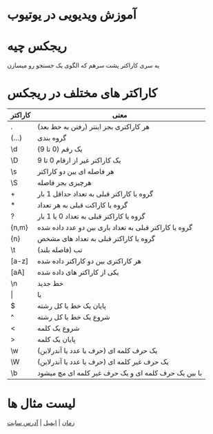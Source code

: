 # آموزش ویدیویی در یوتیوب

# ریجکس چیه
یه سری کاراکتر پشت سرهم که الگوی یک جستجو رو میسازن

# کاراکتر های مختلف در ریجکس
| کاراکتر | معنی |
| --- | --- |
| . | هر کاراکتری بجز اینتر (رفتن به خط بعد) |
| (…) | گروه بندی |
| \d | یک رقم (0 تا 9) |
| \D | یک کاراکتر غیر از ارقام 0 تا 9 |
| \s | هر فاصله ای بین دو کاراکتر |
| \S | هرچیزی بجز فاصله |
| + | گروه یا کاراکتر قبلی به تعداد حداقل 1 بار |
| * | گروه یا کاراکت قبلی به هر تعداد |
| ? | گروه یا کاراکتر قبلی به تعداد 0 یا 1 بار |
| {n,m} | گروه یا کاراکتر قبلی به تعداد باری بین دو عدد داده شده |
| {n} | گروه یا کاراکتر قبلی به تعداد های مشخص
| \t | تب (فاصله بلند) |
| [a-z] | هر کاراکتری بین دو کاراکتر داده شده |
| [aA] | یکی از کاراکتر های داده شده |
| \n | خط جدید |
| \| | یا |
| $ | پایان یک خط یا کل رشته |
| ^ | شروع یک خط یا کل رشته |
| \< | شروع یک کلمه | 
| \> | پایان یک کلمه |
| \w | یک حرف کلمه ای (حرف یا عدد یا آندرلاین) |
| \W | یک حرف غیر کلمه ای (حرف یا عدد یا آندرلاین) |
| \b | با بین یک حرف کلمه ای و یک حرف غیر کلمه ای مچ میشود |

# لیست مثال ها
[زمان](https://github.com/Cozy-Tech/regex_tutorial_and_examples/blob/main/examples/time.txt) | [ایمیل](https://github.com/Cozy-Tech/regex_tutorial_and_examples/blob/main/examples/email.md) | [آدرس سایت](https://github.com/Cozy-Tech/regex_tutorial_and_examples/blob/main/examples/url.md)
